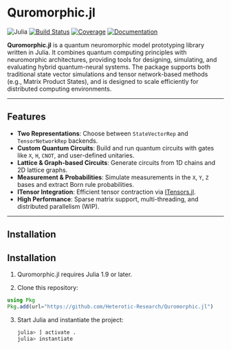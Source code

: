 # Quromorphic.jl

![Julia](https://img.shields.io/badge/Julia-1.11+-9558B2?logo=julia&logoColor=white)
[![Build Status](https://github.com/Heterotic-Research/Quromorphic.jl/actions/workflows/CI.yml/badge.svg?branch=main)](https://github.com/Heterotic-Research/Quromorphic.jl/actions/workflows/CI.yml?query=branch%3Amain)
[![Coverage](https://codecov.io/gh/Heterotic-Research/Quromorphic.jl/branch/main/graph/badge.svg)](https://codecov.io/gh/Heterotic-Research/Quromorphic.jl)
[![Documentation](https://github.com/Heterotic-Research/Quromorphic.jl/actions/workflows/docs.yml/badge.svg)](https://github.com/Heterotic-Research/Quromorphic.jl/actions/workflows/docs.yml)

**Quromorphic.jl** is a quantum neuromorphic model prototyping library written in Julia. It combines quantum computing principles with neuromorphic architectures, providing tools for designing, simulating, and evaluating hybrid quantum-neural systems. The package supports both traditional state vector simulations and tensor network-based methods (e.g., Matrix Product States), and is designed to scale efficiently for distributed computing environments.

---

##  Features

-  **Two Representations**: Choose between `StateVectorRep` and `TensorNetworkRep` backends.
-  **Custom Quantum Circuits**: Build and run quantum circuits with gates like `X`, `H`, `CNOT`, and user-defined unitaries.
-  **Lattice & Graph-based Circuits**: Generate circuits from 1D chains and 2D lattice graphs.
-  **Measurement & Probabilities**: Simulate measurements in the `X`, `Y`, `Z` bases and extract Born rule probabilities.
-  **ITensor Integration**: Efficient tensor contraction via [ITensors.jl](https://itensor.org/docs.jl/).
-  **High Performance**: Sparse matrix support, multi-threading, and distributed parallelism (WIP).

---

##  Installation
##  Installation

1. Quromorphic.jl requires Julia 1.9 or later.

2. Clone this repository:
```julia
using Pkg
Pkg.add(url="https://github.com/Heterotic-Research/Quromorphic.jl")
```

3. Start Julia and instantiate the project:
   ```julia
   julia> ] activate .
   julia> instantiate
   ```

